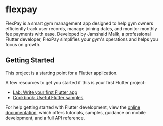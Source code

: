 # flexpay

FlexPay is a smart gym management app designed to help gym owners efficiently track user records, manage joining dates, and monitor monthly fee payments with ease. Developed by Jamshaid Malik, a professional Flutter developer, FlexPay simplifies your gym's operations and helps you focus on growth.

## Getting Started

This project is a starting point for a Flutter application.

A few resources to get you started if this is your first Flutter project:

- [Lab: Write your first Flutter app](https://docs.flutter.dev/get-started/codelab)
- [Cookbook: Useful Flutter samples](https://docs.flutter.dev/cookbook)

For help getting started with Flutter development, view the
[online documentation](https://docs.flutter.dev/), which offers tutorials,
samples, guidance on mobile development, and a full API reference.
